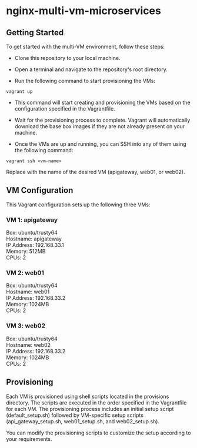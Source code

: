 # nginx-multi-vm-microservices

## Getting Started
To get started with the multi-VM environment, follow these steps:

- Clone this repository to your local machine.

- Open a terminal and navigate to the repository's root directory.

- Run the following command to start provisioning the VMs:

```
vagrant up
```

- This command will start creating and provisioning the VMs based on the configuration specified in the Vagrantfile.

- Wait for the provisioning process to complete. Vagrant will automatically download the base box images if they are not already present on your machine.

- Once the VMs are up and running, you can SSH into any of them using the following command:

```
vagrant ssh <vm-name>
```
Replace <vm-name> with the name of the desired VM (apigateway, web01, or web02).      
       
## VM Configuration
  
 This Vagrant configuration sets up the following three VMs:

### VM 1: apigateway
Box: ubuntu/trusty64  
Hostname: apigateway  
IP Address: 192.168.33.1  
Memory: 512MB  
CPUs: 2  
  
### VM 2: web01
Box: ubuntu/trusty64  
Hostname: web01  
IP Address: 192.168.33.2  
Memory: 1024MB  
CPUs: 2  
  
### VM 3: web02
Box: ubuntu/trusty64  
Hostname: web02  
IP Address: 192.168.33.2  
Memory: 1024MB  
CPUs: 2     
      
## Provisioning
Each VM is provisioned using shell scripts located in the provisions directory. The scripts are executed in the order specified in the Vagrantfile for each VM. The provisioning process includes an initial setup script (default_setup.sh) followed by VM-specific setup scripts (api_gateway_setup.sh, web01_setup.sh, and web02_setup.sh).

You can modify the provisioning scripts to customize the setup according to your requirements.


